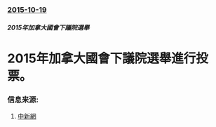 ### [2015-10-19](/news/2015/10/19/index.md)

##### 2015年加拿大國會下議院選舉
# 2015年加拿大國會下議院選舉進行投票。 




### 信息来源:

1. [中新網](http://www.chinanews.com/gj/2015/10-19/7576591.shtml)
